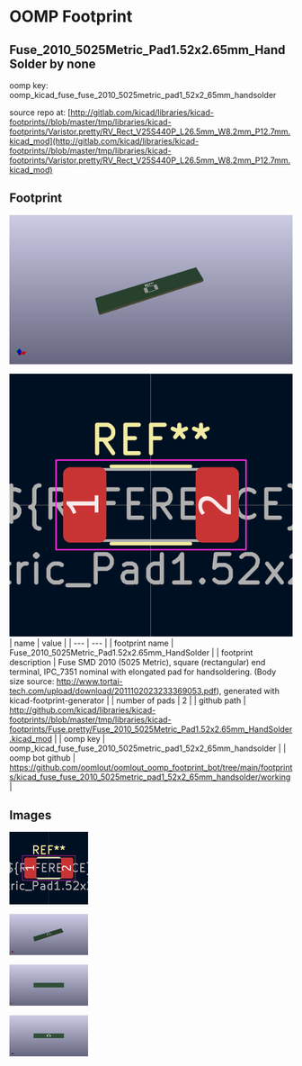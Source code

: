 # OOMP Footprint  
## Fuse_2010_5025Metric_Pad1.52x2.65mm_HandSolder  by none  
  
oomp key: oomp_kicad_fuse_fuse_2010_5025metric_pad1_52x2_65mm_handsolder  
  
source repo at: [http://gitlab.com/kicad/libraries/kicad-footprints//blob/master/tmp/libraries/kicad-footprints/Varistor.pretty/RV_Rect_V25S440P_L26.5mm_W8.2mm_P12.7mm.kicad_mod](http://gitlab.com/kicad/libraries/kicad-footprints//blob/master/tmp/libraries/kicad-footprints/Varistor.pretty/RV_Rect_V25S440P_L26.5mm_W8.2mm_P12.7mm.kicad_mod)  
## Footprint  
  
[![working_kicad_pcb_3d.png](working_kicad_pcb_3d_600.png)](working_kicad_pcb_3d.png)  
  
[![working.png](working_600.png)](working.png)  
| name | value | 
| --- | --- | 
| footprint name | Fuse_2010_5025Metric_Pad1.52x2.65mm_HandSolder | 
| footprint description | Fuse SMD 2010 (5025 Metric), square (rectangular) end terminal, IPC_7351 nominal with elongated pad for handsoldering. (Body size source: http://www.tortai-tech.com/upload/download/2011102023233369053.pdf), generated with kicad-footprint-generator | 
| number of pads | 2 | 
| github path | http://github.com/kicad/libraries/kicad-footprints//blob/master/tmp/libraries/kicad-footprints/Fuse.pretty/Fuse_2010_5025Metric_Pad1.52x2.65mm_HandSolder.kicad_mod | 
| oomp key | oomp_kicad_fuse_fuse_2010_5025metric_pad1_52x2_65mm_handsolder | 
| oomp bot github | https://github.com/oomlout/oomlout_oomp_footprint_bot/tree/main/footprints/kicad_fuse_fuse_2010_5025metric_pad1_52x2_65mm_handsolder/working | 
## Images  
  
[![working.png](working_140.png)](working.png)  
  
[![working_kicad_pcb_3d.png](working_kicad_pcb_3d_140.png)](working_kicad_pcb_3d.png)  
  
[![working_kicad_pcb_3d_back.png](working_kicad_pcb_3d_back_140.png)](working_kicad_pcb_3d_back.png)  
  
[![working_kicad_pcb_3d_front.png](working_kicad_pcb_3d_front_140.png)](working_kicad_pcb_3d_front.png)  
